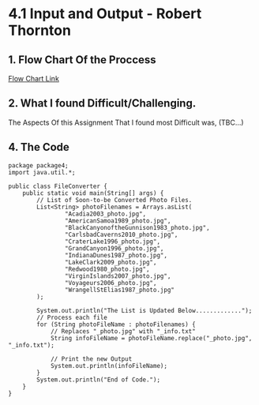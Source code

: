 # 4.1 Input and Output - Robert Thornton
## 1. Flow Chart Of the Proccess
[Flow Chart Link]()
## 2.  What I found Difficult/Challenging. 
The Aspects Of this Assignment That I found most Difficult was, (TBC...)

## 4. The Code
```
package package4;
import java.util.*;

public class FileConverter {
    public static void main(String[] args) {
        // List of Soon-to-be Converted Photo Files.
        List<String> photoFilenames = Arrays.asList(
                "Acadia2003_photo.jpg",
                "AmericanSamoa1989_photo.jpg",
                "BlackCanyonoftheGunnison1983_photo.jpg",
                "CarlsbadCaverns2010_photo.jpg",
                "CraterLake1996_photo.jpg",
                "GrandCanyon1996_photo.jpg",
                "IndianaDunes1987_photo.jpg",
                "LakeClark2009_photo.jpg",
                "Redwood1980_photo.jpg",
                "VirginIslands2007_photo.jpg",
                "Voyageurs2006_photo.jpg",
                "WrangellStElias1987_photo.jpg"
        );

        System.out.println("The List is Updated Below.............");
        // Process each file
        for (String photoFileName : photoFilenames) {
            // Replaces "_photo.jpg" with "_info.txt"
            String infoFileName = photoFileName.replace("_photo.jpg", "_info.txt");

            // Print the new Output
            System.out.println(infoFileName);
        }
        System.out.println("End of Code.");
    }
}
```
